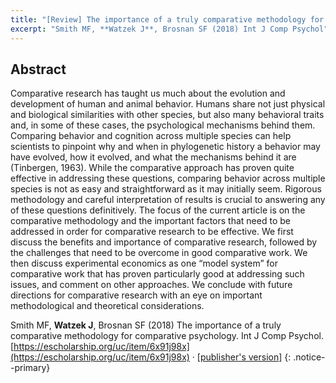 ```yaml
---
title: "[Review] The importance of a truly comparative methodology for comparative psychology"
excerpt: "Smith MF, **Watzek J**, Brosnan SF (2018) Int J Comp Psychol"
---
```


## Abstract

Comparative research has taught us much about the evolution and development of human and animal behavior. Humans share not just physical and biological similarities with other species, but also many behavioral traits and, in some of these cases, the psychological mechanisms behind them. Comparing behavior and cognition across multiple species can help scientists to pinpoint why and when in phylogenetic history a behavior may have evolved, how it evolved, and what the mechanisms behind it are (Tinbergen, 1963). While the comparative approach has proven quite effective in addressing these questions, comparing behavior across multiple species is not as easy and straightforward as it may initially seem. Rigorous methodology and careful interpretation of results is crucial to answering any of these questions definitively. The focus of the current article is on the comparative methodology and the important factors that need to be addressed in order for comparative research to be effective. We first discuss the benefits and importance of comparative research, followed by the challenges that need to be overcome in good comparative work. We then discuss experimental economics as one “model system” for comparative work that has proven particularly good at addressing such issues, and comment on other approaches. We conclude with future directions for comparative research with an eye on important methodological and theoretical considerations. 

Smith MF, **Watzek J**, Brosnan SF (2018) The importance of a truly comparative methodology for comparative psychology. Int J Comp Psychol. [https://escholarship.org/uc/item/6x91j98x](https://escholarship.org/uc/item/6x91j98x) &middot; [[publisher's version]](/pdfs/Smith_etal_2018_IJCP.pdf)
{: .notice--primary}